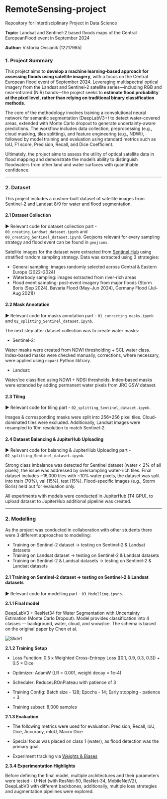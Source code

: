 # RemoteSensing-project

Repository for Interdisciplinary Project in Data Science

**Topic:** Landsat and Sentinel-2 based floods maps of the Central EuropeanFlood event in September 2024

**Author:** Viktoriia Ovsianik (12217985)

### 1. Project Summary
This project aims to **develop a machine learning-based approach for assessing floods using satellite imagery**, with a focus on the Central European flood event of September 2024. Leveraging multispectral optical imagery from the Landsat and Sentinel-2 satellite series—including RGB and near-infrared (NIR) bands—the project seeks to **estimate flood probability at the pixel level, rather than relying on traditional binary classification methods**. 

The core of the methodology involves training a convolutional neural network for semantic segmentation (DeepLabV3+) to detect water-covered areas, extended with Monte Carlo dropout to generate uncertainty-aware predictions. The workflow includes data collection, preprocessing (e.g., cloud masking, tiles splitting), and feature engineering (e.g., NDWI), followed by model training and evaluation using standard metrics such as IoU, F1 score, Precision, Recall, and Dice Coefficient.

Ultimately, the project aims to assess the utility of optical satellite data in flood mapping and demonstrate the model’s ability to distinguish floodwaters from other land and water surfaces with quantifiable confidence.

------------

### 2. Dataset
This project includes a custom-built dataset of satellite images from Sentinel-2 and Landsat 8/9 for water and flood segmentation. 


#### 2.1 Dataset Collection
▶️ Relevant code for dataset collection part - `00_creating_Landsat_dataset.ipynb` and `00_creating_Sentinel_dataset.ipynb`.
Geojsons relevant for every sampling strategy and flood event can be found in `geojsons`.

Satellite images for the dataset were extracted from [Sentinel Hub](https://www.sentinel-hub.com/) using stratified random sampling strategy. Data was extracted using 3 strategies: 
* General sampling: images randomly selected across Central & Eastern Europe (2022–2024)
* Waterbody sampling: images extracted from river-rich areas
* Flood event sampling: post-event imagery from major floods (Storm Boris (Sep 2024), Bavaria Flood (May–Jun 2024), Germany Flood (Jul–Aug 2021))



#### 2.2 Mask Annotation

▶️ Relevant code for masks annotation part - `01_correcting masks.ipynb` and `02_splitting_Sentinel_dataset.ipynb`.

The next step after dataset collection was to create water masks:
* Sentinel-2:

Water masks were created from NDWI thresholding + SCL water class. Index-based masks were checked manually, corrections, where necessary, were applied using `napari` Python libtrary.

* Landsat:

Water/ice classified using NDWI + NDSI thresholds. Index-based masks were extended by adding permanent water pixels from JRC GSW dataset.


#### 2.3  Tiling

▶️ Relevant code for tiling part - `02_splitting_Sentinel_dataset.ipynb`.

Images & corresponding masks were split into 256×256 pixel tiles. Cloud-dominated tiles were excluded. Additionally, Landsat images were resampled to 10m resolution to match Sentinel-2.

#### 2.4  Dataset Balancing & JupiterHub Uploading

▶️ Relevant code for balancing & JupiterHub Uploading part - `02_splitting_Sentinel_dataset.ipynb`.

Strong class imbalance was detected for Sentinel dataset (water < 2% of all pixels), the issue was addressed by oversampling water-rich tiles.
Final dataset includes ~16,000 tiles with ~10% water pixels, the dataset was split into train (70%), val (15%), test (15%). Flood-specific images (e.g., Storm Boris) held out for evaluation only.

All experiments with models were conducted in JupiterHub (T4 GPU), to upload dataset to JupiterHub additional pipeline was created. 

------------
### 2. Modelling



As the project was conducted in collaboration with other students there were 3 different approaches to modelling:
* Training on Sentinel-2 dataset → testing on Sentinel-2 & Landsat datasets
* Training on Landsat dataset → testing on Sentinel-2 & Landsat datasets
* Training on Sentinel-2 & Landsat datasets → testing on Sentinel-2 & Landsat datasets

#### 2.1 Training on Sentinel-2 dataset → testing on Sentinel-2 & Landsat datasets

▶️ Relevant code for modelling part - `03_Modelling.ipynb`.

**2.1.1 Final model** 

DeepLabV3 + ResNet34 for Water Segmentation with Uncertainty Estimation (Monte Carlo Dropout).
Model provides classification into 4 classes — background, water, cloud, and snow/ice.
The schema is based on the original paper by Chen et al.

![Slide1](https://github.com/user-attachments/assets/1e19c1d3-c4a2-472a-be50-fd4c16be1983)

**2.1.2 Training Setup**

* Loss Function: 0.5 x Weighted Cross-Entropy Loss ([0.1, 0.9, 0.3, 0.3]) +  0.5 × Dice

* Optimizer: AdamW (LR = 0.001, weight decay = 1e-4)

* Scheduler: ReduceLROnPlateau with patience of 3

* Training Config: Batch size - 128; Epochs - 14; Early stopping - patience = 3

* Training subset: 8,000 samples

**2.1.3 Evaluation**

* The following metrics were used for evaluation: Precision, Recall, IoU, Dice, Accuracy, mIoU, Macro Dice.

* Special focus was placed on class 1 (water), as flood detection was the primary goal.

* Experiment tracking via [Weights & Biases ](https://wandb.ai/home)

**2.3.4 Experimentation Highlights**

Before defining the final model, multiple architectures and their parameters were tested - U-Net (with ResNet-50, ResNet-34, MobileNetV2), DeepLabV3 with different backbones, additionally, multiple loss strategies and augmentation pipelines were explored. 

